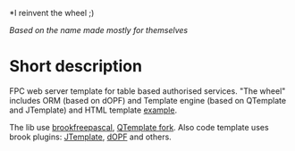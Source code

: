 *I reinvent the wheel ;)

*Based on the name made mostly for themselves*

# Short description

FPC web server template for table based authorised services. 
"The wheel" includes ORM (based on dOPF) and Template engine (based on QTemplate and JTemplate) and HTML template [example](https://github.com/Al-Muhandis/startbootstrap-sb-admin).

The lib use [brookfreepascal](https://github.com/risoflora/brookfreepascal), [QTemplate fork](https://github.com/Al-Muhandis/QTemplate).
Also code template uses brook plugins: [JTemplate](https://github.com/risoflora/brookfreepascal/tree/master/plugins/jtemplate), 
[dOPF](https://github.com/risoflora/brookfreepascal/tree/master/plugins/dopf) and others.

